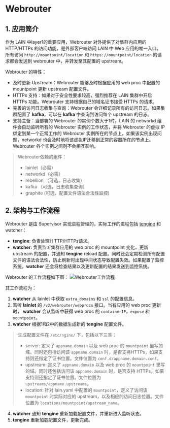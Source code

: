 # Webrouter

## 1. 应用简介
作为 LAIN 中layer1的重要应用，Webrouter 对外提供了对集群内应用的HTTP/HTTPs 的访问功能，是外部客户端访问 LAIN 中 Web 应用的唯一入口。所有访问 `http://mountpoint/location` 和 `https://mountpoint/location` 的请求都会发送到 webrouter 中，并转发至其配置的 upstream。

Webrouter 的特性：
- 及时更新 Upstream：Webrouter 能够及时根据应用的 web proc 中配置的 mountpoint 更新 upstream 配置文件。
- HTTPs 支持：如果对于安全性要求较高，强烈推荐在 LAIN 集群中开启 HTTPs 功能。Webrouter 支持根据自己的域名证书接受 HTTPs 的请求。
- 完善的访问日志收集与查询：Webrouter 会详细记录所有的访问日志。如果集群配置了 **kafka**，可以在 **kafka** 中查询到访问每个 upstream 的日志。
- 支持主备：当部署的 Webrouter 的实例个数大于1时，LAIN 的 networkd 组件会自动监听所有的 Webrouter 实例的工作状态，并将 Webrouter 的虚拟 IP 绑定到某一个正常工作的 Webrouter 实例所在的节点上。如果该实例出现问题，networkd 也会及时地将该虚拟IP迁移到正常的容器所在的节点上。Webrouter 各个实例之间则不会相互影响。

> Webrouter依赖的组件：
> - lainlet（必需）
> - networkd（必需）
> - rebellion （可选，日志收集）
> - kafka （可选，日志收集查询）
> - graphite (可选，配置文件语法合法性监控)


## 2. 架构与工作流程
Webrouter 是由 Supervisor 实现进程管理的，实际工作的进程包括 [tengine](http://tengine.taobao.org/) 和 watcher：
- **tengine**:  负责处理H TTP/HTTPs请求。
- **watcher**: 负责监听集群应用的 web proc 的 mountpoint 变化，更新 upstream 的配置，并通知 **tengine** reload 配置。同时还会定期检测所有配置文件的语法合法性，防止刷新时出现中间状态导致配置失效。如果配置了监控系统，**watcher** 还会将检查结果以及更新配置的结果发送到监控系统。

Webrouter 的工作流程如下图：
![Webrouter工作流程](img/webrouter/webrouter.png)

其工作流程为：
1.  **watcher** 从 lainlet 中获取 `extra_domains` 和 `ssl` 的配置信息。
2.  监听 **lainlet** 的 `/v2/webrouter/webprocs` 接口。当有应用的 web proc 更新时， **watcher** 会从监听中获得 web proc 的 `containerIP`，`expose` 和 `mountpoint`。
3.  **watcher** 根据1和2中的数据生成新的 **tengine** 配置文件。

> 生成配置文件在 `/etc/nginx/` 下，包括以下三类：
> - server: 定义了 `appname.domain` 以及 web proc 的 `mountpoint` 里写的域。同时还包括访问该 `appname.domain` 时，是否支持HTTPs，如果支持则还指定了证书位置。文件位置为 `conf.d/appname.domain.conf`。
> - upstream: 定义了 `appname.domain` 以及 web proc 的 `mountpoint` 里写的域。同时还包括访问该 `appname.domain` 时，是否支持 HTTPs，如果支持则还指定了证书位置。文件位置为 `upstreams/appname.upstreams`。
> - location: 针对 lain.yaml 中配置的 `mountpoint`，定义了访问该`mountpoint` 时实际对应的 upstream，以及相应的访问日志位置。文件位置为 `locations/mountpoint/upstream_name`。

4.  **watcher** 通知 **tengine** 重新加载配置文件，并重新进入监听状态。
5.  **tengine** 重新加载配置文件，更新完成。
